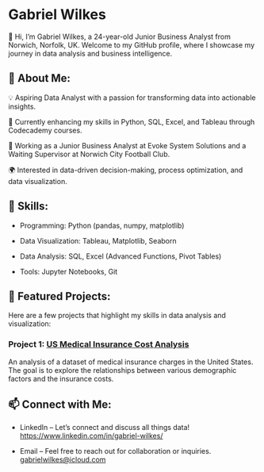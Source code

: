 # <strong>Gabriel Wilkes</strong>

👋 Hi, I’m Gabriel Wilkes, a 24-year-old Junior Business Analyst from Norwich, Norfolk, UK. Welcome to my GitHub profile, where I showcase my journey in data analysis and business intelligence.

## 👀 <b>About Me:</b>

💡 Aspiring Data Analyst with a passion for transforming data into actionable insights.

🌱 Currently enhancing my skills in Python, SQL, Excel, and Tableau through Codecademy courses.

💼 Working as a Junior Business Analyst at Evoke System Solutions and a Waiting Supervisor at Norwich City Football Club.

🌍 Interested in data-driven decision-making, process optimization, and data visualization.

## 🔨 <b>Skills:</b>

* Programming: Python (pandas, numpy, matplotlib)

* Data Visualization: Tableau, Matplotlib, Seaborn

* Data Analysis: SQL, Excel (Advanced Functions, Pivot Tables)

* Tools: Jupyter Notebooks, Git

## 📂 <b>Featured Projects:</b>

Here are a few projects that highlight my skills in data analysis and visualization:

### Project 1: [US Medical Insurance Cost Analysis](https://github.com/GabrielWilkes/Medical-Insurance-Analysis)

An analysis of a dataset of medical insurance charges in the United States. The goal is to explore the relationships between various demographic factors and the insurance costs. 
 
## 📫 <b>Connect with Me:</b>

* LinkedIn – Let’s connect and discuss all things data! https://www.linkedin.com/in/gabriel-wilkes/ 

* Email – Feel free to reach out for collaboration or inquiries. gabrielwilkes@icloud.com
